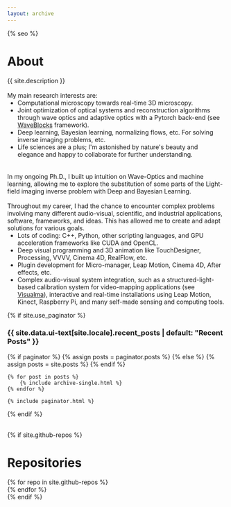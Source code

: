 ```yaml
---
layout: archive
---
```

{% seo %}

<h1 class="page__title" itemprop="headline">About</h1>
<article class="text__description">
    {{ site.description }}
    <br>
    <br>
    My main research interests are:
    <ul style="margin-top: 0; margin-bottom: 0;">    
        <li style="margin-top: 0; margin-bottom: 0;">Computational microscopy towards real-time 3D microscopy.</li>
        <li style="margin-top: 0; margin-bottom: 0;">Joint optimization of optical systems and reconstruction algorithms through wave optics and adaptive optics with a Pytorch back-end (see <a href="https://github.com/pvjosue/WaveBlocks">WaveBlocks</a> framework).</li>
        <li style="margin-top: 0; margin-bottom: 0;">Deep learning, Bayesian learning, normalizing flows, etc. For solving inverse imaging problems, etc.</li>
        <li style="margin-top: 0; margin-bottom: 0;">Life sciences are a plus; I'm astonished by nature's beauty and elegance and happy to collaborate for further understanding.</li>
    </ul>
    <br>
    <br>
    In my ongoing Ph.D., I built up intuition on Wave-Optics and machine learning, allowing me to explore the substitution of some parts of the Light-field imaging inverse problem with Deep and Bayesian Learning.
    <br>
    <br>
Throughout my career, I had the chance to encounter complex problems involving many different audio-visual, scientific, and industrial applications, software, frameworks, and ideas. This has allowed me to create and adapt solutions for various goals.

<ul style="margin-top: 0; margin-bottom: 0;">    
        <li style="margin-top: 0; margin-bottom: 0;">Lots of coding: C++, Python, other scripting languages, and GPU acceleration frameworks like CUDA and OpenCL.</li>
        <li style="margin-top: 0; margin-bottom: 0;">Deep visual programming and 3D animation like TouchDesigner, Processing, VVVV, Cinema 4D, RealFlow, etc.</li>
        <li style="margin-top: 0; margin-bottom: 0;">Plugin development for Micro-manager, Leap Motion, Cinema 4D, After effects, etc.</li>
        <li style="margin-top: 0; margin-bottom: 0;">Complex audio-visual system integration, such as a structured-light-based calibration system for video-mapping applications (see <a href="www.visualma.com">Visualma</a>), interactive and real-time installations using Leap Motion, Kinect, Raspberry Pi, and many self-made sensing and computing tools.</li>
    </ul>

</article>
  
{% if site.use_paginator %}
    <h3 class="archive__subtitle">{{ site.data.ui-text[site.locale].recent_posts | default: "Recent Posts" }}</h3>
    {% if paginator %}
        {% assign posts = paginator.posts %}
    {% else %}
        {% assign posts = site.posts %}
    {% endif %}

    {% for post in posts %}
        {% include archive-single.html %}
    {% endfor %}

    {% include paginator.html %}
{% endif %}


<br>
{% if site.github-repos %}
<h1>Repositories</h1>
<div class="grid__wrapper">
{% for repo in site.github-repos %}
  <div class="github-card" data-github="{{repo.name}}" data-width="300em" data-height="" data-theme="default"></div>
{% endfor %}
</div>
<script src="/assets/github-cards/src/widget.js"></script>
{% endif %}
